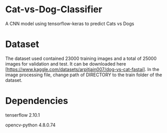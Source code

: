 # Cat-vs-Dog-Classifier
A CNN model using tensorflow-keras to predict Cats vs Dogs

# Dataset

The dataset used contained 23000 training images and a total of 25000 images for validation and test. It can be downloaded here [https://www.kaggle.com/datasets/arpitjain007/dog-vs-cat-fastai]. In the image processing file, change path of DIRECTORY to the train folder of the dataset.

# Dependencies

tenserflow 2.10.1

opencv-python 4.8.0.74

